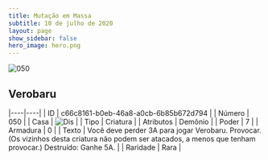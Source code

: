 ```yaml
---
title: Mutação em Massa
subtitle: 10 de julho de 2020
layout: page
show_sidebar: false
hero_image: hero.png
---
```


![050](https://cdn.keyforgegame.com/media/card_front/pt/479_050_VCQ8F8XMQJCH_pt.png)

## Verobaru

|----|----|
| ID | c66c8161-b0eb-46a8-a0cb-6b85b672d794 |
| Número | 050 |
| Casa | ![Dis](https://archonarcana.com/images/thumb/e/e8/Dis.png/22px-Dis.png "Dis") |
| Tipo | Criatura |
| Atributos | Demônio |
| Poder | 7 |
| Armadura | 0 |
| Texto | Você deve perder 3A para jogar Verobaru.  Provocar. (Os vizinhos desta criatura não podem ser atacados, a menos que tenham provocar.)  Destruído: Ganhe 5A. |
| Raridade | Rara |
